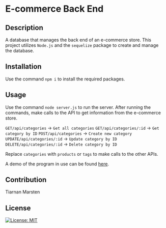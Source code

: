 # E-commerce Back End

## Description

A database that manages the back end of an e-commerce store. This project utilizes `Node.js` and the `sequelize` package to create and manage the database.

## Installation

Use the command `npm i` to install the required packages.

## Usage

Use the command `node server.js` to run the server. After running the commands, make calls to the API to get information from the e-commerce store.

`GET/api/categories` -> `Get all categories`
`GET/api/categories/:id` -> `Get category by ID`
`POST/api/categories` -> `Create new category`
`UPDATE/api/categories/:id` -> `Update category by ID`
`DELETE/api/categories/:id` -> `Delete category by ID`

Replace `categories` with `products` or `tags` to make calls to the other APIs.

A demo of the program in use can be found [here](https://youtu.be/2xcVnJAKLr4).

## Contribution

Tiarnan Marsten

## License

[![License: MIT](https://img.shields.io/badge/License-MIT-green.svg)](https://opensource.org/licenses/MIT)
